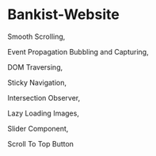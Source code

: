 # Bankist-Website

Smooth Scrolling,

Event Propagation Bubbling and Capturing,

DOM Traversing,

Sticky Navigation,

Intersection Observer,

Lazy Loading Images,

Slider Component,

Scroll To Top Button
